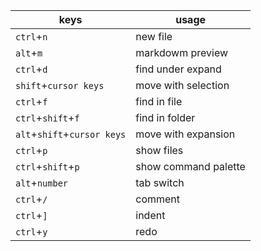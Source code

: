 | **keys** | **usage** |
|-----| ------|
| `ctrl`+`n` | new file |
|`alt`+`m`|markdowm preview|
|`ctrl`+`d`|find under expand|
|`shift`+`cursor keys`|move with selection|
|`ctrl`+`f`|find in file|
|`ctrl`+`shift`+`f`|find in folder|
|`alt`+`shift`+`cursor keys`|move with expansion|
|`ctrl`+`p`|show files|
|`ctrl`+`shift`+`p`|show command palette|
|`alt`+`number`|tab switch|
|`ctrl`+`/`|comment|
|`ctrl`+`]`|indent|
|`ctrl`+`y`|redo|